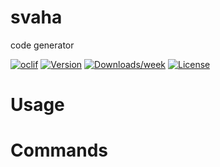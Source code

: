 svaha
=====

code generator 

[![oclif](https://img.shields.io/badge/cli-oclif-brightgreen.svg)](https://oclif.io)
[![Version](https://img.shields.io/npm/v/svaha.svg)](https://npmjs.org/package/svaha)
[![Downloads/week](https://img.shields.io/npm/dw/svaha.svg)](https://npmjs.org/package/svaha)
[![License](https://img.shields.io/npm/l/svaha.svg)](https://github.com/stalex/svaha/blob/master/package.json)

<!-- toc -->
# Usage
<!-- usage -->
# Commands
<!-- commands -->
